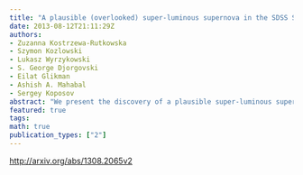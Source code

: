 ```yaml
---
title: "A plausible (overlooked) super-luminous supernova in the SDSS Stripe 82   data"
date: 2013-08-12T21:11:29Z
authors:
- Zuzanna Kostrzewa-Rutkowska
- Szymon Kozlowski
- Lukasz Wyrzykowski
- S. George Djorgovski
- Eilat Glikman
- Ashish A. Mahabal
- Sergey Koposov
abstract: "We present the discovery of a plausible super-luminous supernova (SLSN), found in the archival data of Sloan Digital Sky Survey (SDSS) Stripe 82, called PSN 000123+000504. The supernova peaked at M_g<-21.3 mag in the second half of September 2005, but was missed by the real-time supernova hunt. The observed part of the light curve (17 epochs) showed that the rise to the maximum took over 30 days, while the decline time lasted at least 70 days (observed frame), closely resembling other SLSNe of SN2007bi type. Spectrum of the host galaxy reveals a redshift of z=0.281 and the distance modulus of mu=40.77 mag. Combining this information with the SDSS photometry, we found the host galaxy to be an LMC-like irregular dwarf galaxy with the absolute magnitude of M_B=-18.2+/-0.2 mag and the oxygen abundance of 12+log[O/H]=8.3+/-0.2. Our SLSN follows the relation for the most energetic/super-luminous SNe exploding in low-metallicity environments, but we found no clear evidence for SLSNe to explode in low-luminosity (dwarf) galaxies only. The available information on the PSN 000123+000504 light curve suggests the magnetar-powered model as a likely scenario of this event. This SLSN is a new addition to a quickly growing family of super-luminous SNe."
featured: true
tags:
math: true
publication_types: ["2"]
---
```

http://arxiv.org/abs/1308.2065v2

